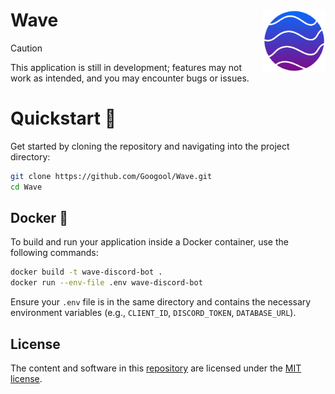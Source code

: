 # Wave <img align="right" width="100" height="100" src="assets\logo.png">

> [!CAUTION]
> This application is still in development; features may not work as intended, and you may encounter bugs or issues.

# Quickstart 🚀

Get started by cloning the repository and navigating into the project directory:

```bash
git clone https://github.com/Googool/Wave.git
cd Wave
```

## Docker 🐳

To build and run your application inside a Docker container, use the following commands:

```bash
docker build -t wave-discord-bot .
docker run --env-file .env wave-discord-bot
```

Ensure your `.env` file is in the same directory and contains the necessary environment variables (e.g., `CLIENT_ID`, `DISCORD_TOKEN`, `DATABASE_URL`).

## License

The content and software in this [repository](https://github.com/Googool/Wave) are licensed under the [MIT license](https://mit-license.org/).

